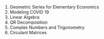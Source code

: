 1. Geometric Series for Elementary Economics
2. Modeling COVID 19
3. Linear Algebra
4. QR Decomposition
5. Complex Numbers and Trigonometry
6. Circulant Matrices
